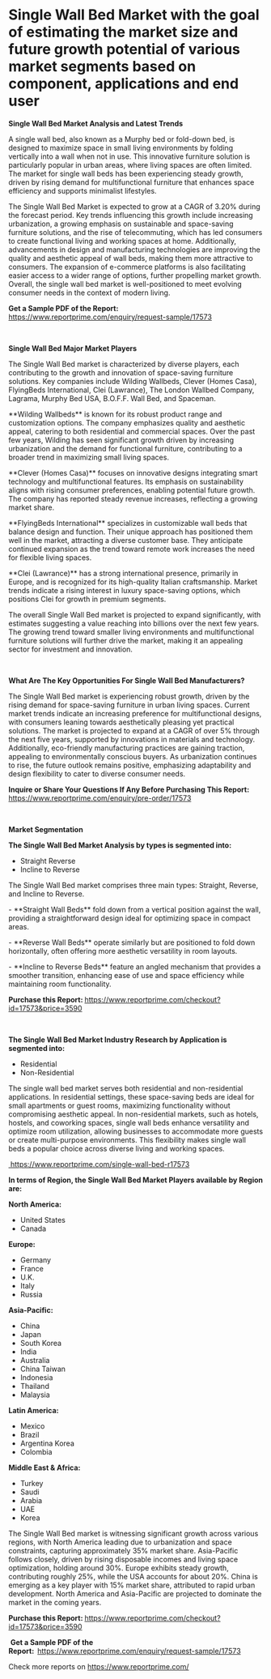 <p><h1>Single Wall Bed Market with the goal of estimating the market size and future growth potential of various market segments based on component, applications and end user</h1></p><p><strong>Single Wall Bed Market Analysis and Latest Trends</strong></p>
<p><p>A single wall bed, also known as a Murphy bed or fold-down bed, is designed to maximize space in small living environments by folding vertically into a wall when not in use. This innovative furniture solution is particularly popular in urban areas, where living spaces are often limited. The market for single wall beds has been experiencing steady growth, driven by rising demand for multifunctional furniture that enhances space efficiency and supports minimalist lifestyles.</p><p>The Single Wall Bed Market is expected to grow at a CAGR of 3.20% during the forecast period. Key trends influencing this growth include increasing urbanization, a growing emphasis on sustainable and space-saving furniture solutions, and the rise of telecommuting, which has led consumers to create functional living and working spaces at home. Additionally, advancements in design and manufacturing technologies are improving the quality and aesthetic appeal of wall beds, making them more attractive to consumers. The expansion of e-commerce platforms is also facilitating easier access to a wider range of options, further propelling market growth. Overall, the single wall bed market is well-positioned to meet evolving consumer needs in the context of modern living.</p></p>
<p><strong>Get a Sample PDF of the Report:&nbsp;</strong> <a href="https://www.reportprime.com/enquiry/request-sample/17573?utm_campaign=2238&utm_medium=2&utm_source=Github&utm_content=ia&utm_term=18032025&utm_id=single-wall-bed">https://www.reportprime.com/enquiry/request-sample/17573</a></p>
<p>&nbsp;</p>
<p><strong>Single Wall Bed Major Market Players</strong></p>
<p><p>The Single Wall Bed market is characterized by diverse players, each contributing to the growth and innovation of space-saving furniture solutions. Key companies include Wilding Wallbeds, Clever (Homes Casa), FlyingBeds International, Clei (Lawrance), The London Wallbed Company, Lagrama, Murphy Bed USA, B.O.F.F. Wall Bed, and Spaceman.</p><p>**Wilding Wallbeds** is known for its robust product range and customization options. The company emphasizes quality and aesthetic appeal, catering to both residential and commercial spaces. Over the past few years, Wilding has seen significant growth driven by increasing urbanization and the demand for functional furniture, contributing to a broader trend in maximizing small living spaces.</p><p>**Clever (Homes Casa)** focuses on innovative designs integrating smart technology and multifunctional features. Its emphasis on sustainability aligns with rising consumer preferences, enabling potential future growth. The company has reported steady revenue increases, reflecting a growing market share.</p><p>**FlyingBeds International** specializes in customizable wall beds that balance design and function. Their unique approach has positioned them well in the market, attracting a diverse customer base. They anticipate continued expansion as the trend toward remote work increases the need for flexible living spaces.</p><p>**Clei (Lawrance)** has a strong international presence, primarily in Europe, and is recognized for its high-quality Italian craftsmanship. Market trends indicate a rising interest in luxury space-saving options, which positions Clei for growth in premium segments.</p><p>The overall Single Wall Bed market is projected to expand significantly, with estimates suggesting a value reaching into billions over the next few years. The growing trend toward smaller living environments and multifunctional furniture solutions will further drive the market, making it an appealing sector for investment and innovation.</p></p>
<p>&nbsp;</p>
<p><strong>What Are The Key Opportunities For Single Wall Bed Manufacturers?</strong></p>
<p><p>The Single Wall Bed market is experiencing robust growth, driven by the rising demand for space-saving furniture in urban living spaces. Current market trends indicate an increasing preference for multifunctional designs, with consumers leaning towards aesthetically pleasing yet practical solutions. The market is projected to expand at a CAGR of over 5% through the next five years, supported by innovations in materials and technology. Additionally, eco-friendly manufacturing practices are gaining traction, appealing to environmentally conscious buyers. As urbanization continues to rise, the future outlook remains positive, emphasizing adaptability and design flexibility to cater to diverse consumer needs.</p></p>
<p><strong>Inquire or Share Your Questions If Any Before Purchasing This Report:</strong> <a href="https://www.reportprime.com/enquiry/pre-order/17573?utm_campaign=2238&utm_medium=2&utm_source=Github&utm_content=ia&utm_term=18032025&utm_id=single-wall-bed">https://www.reportprime.com/enquiry/pre-order/17573</a></p>
<p>&nbsp;</p>
<p><strong>Market Segmentation</strong></p>
<p><strong>The Single Wall Bed Market Analysis by types is segmented into:</strong></p>
<p><ul><li>Straight Reverse</li><li>Incline to Reverse</li></ul></p>
<p><p>The Single Wall Bed market comprises three main types: Straight, Reverse, and Incline to Reverse. </p><p>- **Straight Wall Beds** fold down from a vertical position against the wall, providing a straightforward design ideal for optimizing space in compact areas. </p><p>- **Reverse Wall Beds** operate similarly but are positioned to fold down horizontally, often offering more aesthetic versatility in room layouts. </p><p>- **Incline to Reverse Beds** feature an angled mechanism that provides a smoother transition, enhancing ease of use and space efficiency while maintaining room functionality.</p></p>
<p><strong>Purchase this Report:&nbsp;</strong><a href="https://www.reportprime.com/checkout?id=17573&price=3590&utm_campaign=2238&utm_medium=2&utm_source=Github&utm_content=ia&utm_term=18032025&utm_id=single-wall-bed">https://www.reportprime.com/checkout?id=17573&price=3590</a></p>
<p>&nbsp;</p>
<p><strong>The Single Wall Bed Market Industry Research by Application is segmented into:</strong></p>
<p><ul><li>Residential</li><li>Non-Residential</li></ul></p>
<p><p>The single wall bed market serves both residential and non-residential applications. In residential settings, these space-saving beds are ideal for small apartments or guest rooms, maximizing functionality without compromising aesthetic appeal. In non-residential markets, such as hotels, hostels, and coworking spaces, single wall beds enhance versatility and optimize room utilization, allowing businesses to accommodate more guests or create multi-purpose environments. This flexibility makes single wall beds a popular choice across diverse living and working spaces.</p></p>
<p><a href="https://www.reportprime.com/single-wall-bed-r17573?utm_campaign=2238&utm_medium=2&utm_source=Github&utm_content=ia&utm_term=18032025&utm_id=single-wall-bed">&nbsp;https://www.reportprime.com/single-wall-bed-r17573</a></p>
<p><strong>In terms of Region, the Single Wall Bed Market Players available by Region are:</strong></p>
<p>
    <p> <strong> North America: </strong>
        <ul>
            <li>United States</li>
            <li>Canada</li>
        </ul>
        </p> 
    <p> <strong> Europe: </strong>
        <ul>
            <li>Germany</li>
            <li>France</li>
            <li>U.K.</li>
            <li>Italy</li>
            <li>Russia</li>
        </ul>
        </p> 
    <p> <strong> Asia-Pacific: </strong>
        <ul>
            <li>China</li>
            <li>Japan</li>
            <li>South Korea</li>
            <li>India</li>
            <li>Australia</li>
            <li>China Taiwan</li>
            <li>Indonesia</li>
            <li>Thailand</li>
            <li>Malaysia</li>
        </ul>
        </p> 
    <p> <strong> Latin America: </strong>
        <ul>
            <li>Mexico</li>
            <li>Brazil</li>
            <li>Argentina Korea</li>
            <li>Colombia</li>
        </ul>
        </p> 
    <p> <strong> Middle East & Africa: </strong>
        <ul>
            <li>Turkey</li>
            <li>Saudi</li>
            <li>Arabia</li>
            <li>UAE</li>
            <li>Korea</li>
        </ul>
    </p>
    </p>
<p><p>The Single Wall Bed market is witnessing significant growth across various regions, with North America leading due to urbanization and space constraints, capturing approximately 35% market share. Asia-Pacific follows closely, driven by rising disposable incomes and living space optimization, holding around 30%. Europe exhibits steady growth, contributing roughly 25%, while the USA accounts for about 20%. China is emerging as a key player with 15% market share, attributed to rapid urban development. North America and Asia-Pacific are projected to dominate the market in the coming years.</p></p>
<p><strong>Purchase this Report: </strong><a href="https://www.reportprime.com/checkout?id=17573&price=3590&utm_campaign=2238&utm_medium=2&utm_source=Github&utm_content=ia&utm_term=18032025&utm_id=single-wall-bed">https://www.reportprime.com/checkout?id=17573&price=3590</a></p>
<p>&nbsp;<strong>Get a Sample PDF of the Report:&nbsp;&nbsp;</strong><a href="https://www.reportprime.com/enquiry/request-sample/17573?utm_campaign=2238&utm_medium=2&utm_source=Github&utm_content=ia&utm_term=18032025&utm_id=single-wall-bed">https://www.reportprime.com/enquiry/request-sample/17573</a></p>
<p><strong></strong></p>
<p>Check more reports on <a href="https://www.reportprime.com/?utm_campaign=2238&utm_medium=2&utm_source=Github&utm_content=ia&utm_term=18032025&utm_id=single-wall-bed">https://www.reportprime.com/</a></p>